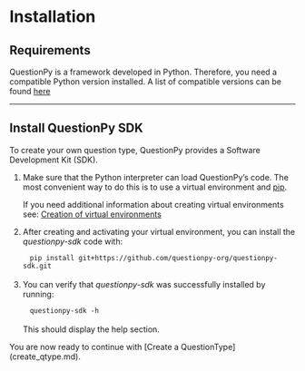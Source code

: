 # Installation

## Requirements

QuestionPy is a framework developed in Python.
Therefore, you need a compatible Python version installed.
A list of compatible versions can be found [here](faq.md#what-python-version-can-i-use-with-questionpy)

---

## Install QuestionPy SDK

To create your own question type, QuestionPy provides a Software Development Kit (SDK).



[//]: # (Sadly the combination of an enumerated list and code doesn't really work with mkdocs.)

<ol>
    <li><p>Make sure that the Python interpreter can load QuestionPy’s code.
      The most convenient way to do this is to use a virtual environment and <a href="https://pip.pypa.io/en/stable/">pip</a>.</p>
      <p>If you need additional information about creating virtual environments see: 
            <a href="https://docs.python.org/3/library/venv.html#creating-virtual-environments">Creation of virtual environments</a></p>
   </li>
   <li>After creating and activating your virtual environment, you can install the <i>questionpy-sdk</i> code with:
      <br>
      <div style="margin-top:1em;">
         <code style="padding: 1em">pip install git+https://github.com/questionpy-org/questionpy-sdk.git</code>
      </div>
      <br>   
   </li>
   <li>You can verify that <i>questionpy-sdk</i> was successfully installed by running:
      <br>
      <div style="margin-top:1em;">
         <code style="padding: 1em">questionpy-sdk -h</code>
      </div>
      <br>   
      This should display the help section.
   </li>
</ol>
You are now ready to continue with [Create a QuestionType](create_qtype.md).
